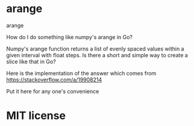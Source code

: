 # arange
arange

How do I do something like numpy's arange in Go?

Numpy's arange function returns a list of evenly spaced values within a given interval with float steps. Is there a short and simple way to create a slice like that in Go?

Here is the implementation of the answer which comes from https://stackoverflow.com/a/19908214

Put it here for any one's convenience


# MIT license

